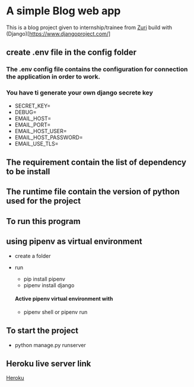 # A simple Blog web app

This is a blog project given to internship/trainee from [Zuri](https://zuri.team/)
build with (Django)[https://www.djangoproject.com/]

## create .env file in the config folder

### The .env config file contains the configuration for connection the application in order to work.

### You have ti generate your own django secrete key

* SECRET_KEY=
* DEBUG=
* EMAIL_HOST=
* EMAIL_PORT=
* EMAIL_HOST_USER=
* EMAIL_HOST_PASSWORD=
* EMAIL_USE_TLS=

## The requirement contain the list of dependency to be install

## The runtime file contain the version of python used for the project

## To run this program

## using pipenv as virtual environment

- create a folder
- run
  * pip install pipenv
  * pipenv install django
  
  #### Active pipenv virtual environment with
  * pipenv shell or pipenv run

## To start the project

* python manage.py runserver

## Heroku live server link

[Heroku](https://zuri-blogs.herokuapp.com/)
